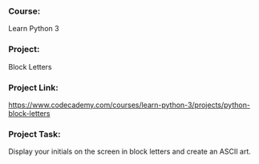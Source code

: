 ### Course:
Learn Python 3

### Project:
Block Letters

### Project Link:
https://www.codecademy.com/courses/learn-python-3/projects/python-block-letters

###  Project Task:
Display your initials on the screen in block letters and create an ASCII art.
